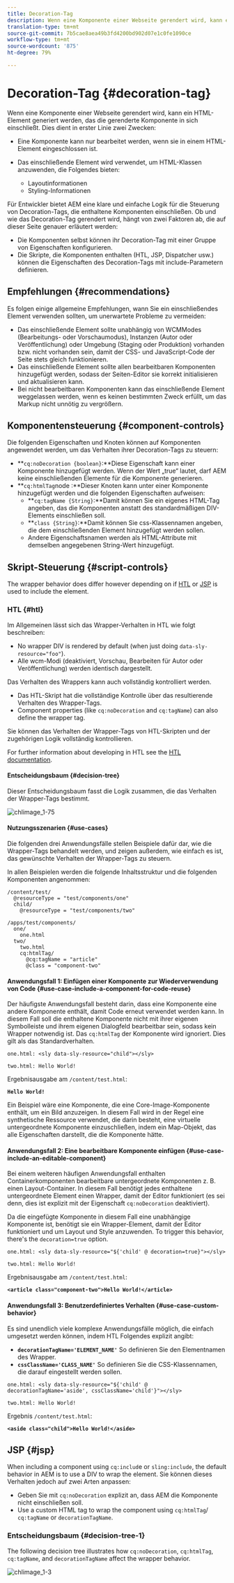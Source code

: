 ```yaml
---
title: Decoration-Tag
description: Wenn eine Komponente einer Webseite gerendert wird, kann ein HTML-Element generiert werden, das die gerenderte Komponente in sich einschließt. Für Entwickler bietet AEM eine klare und einfache Logik für die Steuerung von Decoration-Tags, die enthaltene Komponenten einschließen.
translation-type: tm+mt
source-git-commit: 7b5cae8aea49b3fd4200bd902d07e1c0fe1090ce
workflow-type: tm+mt
source-wordcount: '875'
ht-degree: 79%

---
```



# Decoration-Tag {#decoration-tag}

Wenn eine Komponente einer Webseite gerendert wird, kann ein HTML-Element generiert werden, das die gerenderte Komponente in sich einschließt. Dies dient in erster Linie zwei Zwecken:

* Eine Komponente kann nur bearbeitet werden, wenn sie in einem HTML-Element eingeschlossen ist.
* Das einschließende Element wird verwendet, um HTML-Klassen anzuwenden, die Folgendes bieten:

   * Layoutinformationen
   * Styling-Informationen

Für Entwickler bietet AEM eine klare und einfache Logik für die Steuerung von Decoration-Tags, die enthaltene Komponenten einschließen. Ob und wie das Decoration-Tag gerendert wird, hängt von zwei Faktoren ab, die auf dieser Seite genauer erläutert werden:

* Die Komponenten selbst können ihr Decoration-Tag mit einer Gruppe von Eigenschaften konfigurieren.
* Die Skripte, die Komponenten enthalten (HTL, JSP, Dispatcher usw.) können die Eigenschaften des Decoration-Tags mit include-Parametern definieren.

## Empfehlungen {#recommendations}

Es folgen einige allgemeine Empfehlungen, wann Sie ein einschließendes Element verwenden sollten, um unerwartete Probleme zu vermeiden:

* Das einschließende Element sollte unabhängig von WCMModes (Bearbeitungs- oder Vorschaumodus), Instanzen (Autor oder Veröffentlichung) oder Umgebung (Staging oder Produktion) vorhanden bzw. nicht vorhanden sein, damit der CSS- und JavaScript-Code der Seite stets gleich funktionieren.
* Das einschließende Element sollte allen bearbeitbaren Komponenten hinzugefügt werden, sodass der Seiten-Editor sie korrekt initialisieren und aktualisieren kann.
* Bei nicht bearbeitbaren Komponenten kann das einschließende Element weggelassen werden, wenn es keinen bestimmten Zweck erfüllt, um das Markup nicht unnötig zu vergrößern.

## Komponentensteuerung {#component-controls}

Die folgenden Eigenschaften und Knoten können auf Komponenten angewendet werden, um das Verhalten ihrer Decoration-Tags zu steuern:

* **`cq:noDecoration {boolean}`:**Diese Eigenschaft kann einer Komponente hinzugefügt werden. Wenn der Wert „true“ lautet, darf AEM keine einschließenden Elemente für die Komponente generieren.
* **`cq:htmlTag`node :**Dieser Knoten kann unter einer Komponente hinzugefügt werden und die folgenden Eigenschaften aufweisen:
   * **`cq:tagName {String}`:**Damit können Sie ein eigenes HTML-Tag angeben, das die Komponenten anstatt des standardmäßigen DIV-Elements einschließen soll.
   * **`class {String}`:**Damit können Sie css-Klassennamen angeben, die dem einschließenden Element hinzugefügt werden sollen.
   * Andere Eigenschaftsnamen werden als HTML-Attribute mit demselben angegebenen String-Wert hinzugefügt.

## Skript-Steuerung {#script-controls}

The wrapper behavior does differ however depending on if [HTL](/help/sites-developing/decoration-tag.md#htl) or [JSP](/help/sites-developing/decoration-tag.md#jsp) is used to include the element.

### HTL {#htl}

Im Allgemeinen lässt sich das Wrapper-Verhalten in HTL wie folgt beschreiben:

* No wrapper DIV is rendered by default (when just doing `data-sly-resource="foo"`).
* Alle wcm-Modi (deaktiviert, Vorschau, Bearbeiten für Autor oder Veröffentlichung) werden identisch dargestellt.

Das Verhalten des Wrappers kann auch vollständig kontrolliert werden.

* Das HTL-Skript hat die vollständige Kontrolle über das resultierende Verhalten des Wrapper-Tags.
* Component properties (like `cq:noDecoration` and `cq:tagName`) can also define the wrapper tag.

Sie können das Verhalten der Wrapper-Tags von HTL-Skripten und der zugehörigen Logik vollständig kontrollieren.

For further information about developing in HTL see the [HTL documentation](https://helpx.adobe.com/de/experience-manager/htl/user-guide.html).

#### Entscheidungsbaum {#decision-tree}

Dieser Entscheidungsbaum fasst die Logik zusammen, die das Verhalten der Wrapper-Tags bestimmt.

![chlimage_1-75](assets/chlimage_1-75.png)

#### Nutzungsszenarien {#use-cases}

Die folgenden drei Anwendungsfälle stellen Beispiele dafür dar, wie die Wrapper-Tags behandelt werden, und zeigen außerdem, wie einfach es ist, das gewünschte Verhalten der Wrapper-Tags zu steuern.

In allen Beispielen werden die folgende Inhaltsstruktur und die folgenden Komponenten angenommen:

```
/content/test/
  @resourceType = "test/components/one"
  child/
    @resourceType = "test/components/two"
```

```
/apps/test/components/
  one/
    one.html
  two/
    two.html
    cq:htmlTag/
      @cq:tagName = "article"
      @class = "component-two"
```

#### Anwendungsfall 1: Einfügen einer Komponente zur Wiederverwendung von Code {#use-case-include-a-component-for-code-reuse}

Der häufigste Anwendungsfall besteht darin, dass eine Komponente eine andere Komponente enthält, damit Code erneut verwendet werden kann. In diesem Fall soll die enthaltene Komponente nicht mit ihrer eigenen Symbolleiste und ihrem eigenen Dialogfeld bearbeitbar sein, sodass kein Wrapper notwendig ist. Das `cq:htmlTag` der Komponente wird ignoriert. Dies gilt als das Standardverhalten.

`one.html: <sly data-sly-resource="child"></sly>`

`two.html: Hello World!`

Ergebnisausgabe am `/content/test.html`:

**`Hello World!`**

Ein Beispiel wäre eine Komponente, die eine Core-Image-Komponente enthält, um ein Bild anzuzeigen. In diesem Fall wird in der Regel eine synthetische Ressource verwendet, die darin besteht, eine virtuelle untergeordnete Komponente einzuschließen, indem ein Map-Objekt, das alle Eigenschaften darstellt, die die Komponente hätte.

#### Anwendungsfall 2: Eine bearbeitbare Komponente einfügen {#use-case-include-an-editable-component}

Bei einem weiteren häufigen Anwendungsfall enthalten Containerkomponenten bearbeitbare untergeordnete Komponenten z. B. einen Layout-Container. In diesem Fall benötigt jedes enthaltene untergeordnete Element einen Wrapper, damit der Editor funktioniert (es sei denn, dies ist explizit mit der Eigenschaft `cq:noDecoration` deaktiviert).

Da die eingefügte Komponente in diesem Fall eine unabhängige Komponente ist, benötigt sie ein Wrapper-Element, damit der Editor funktioniert und um Layout und Style anzuwenden. To trigger this behavior, there&#39;s the `decoration=true` option.

`one.html: <sly data-sly-resource="${'child' @ decoration=true}"></sly>`

`two.html: Hello World!`

Ergebnisausgabe am `/content/test.html`:

**`<article class="component-two">Hello World!</article>`**

#### Anwendungsfall 3: Benutzerdefiniertes Verhalten {#use-case-custom-behavior}

Es sind unendlich viele komplexe Anwendungsfälle möglich, die einfach umgesetzt werden können, indem HTL Folgendes explizit angibt:

* **`decorationTagName='ELEMENT_NAME'`** So definieren Sie den Elementnamen des Wrapper.
* **`cssClassName='CLASS_NAME'`** So definieren Sie die CSS-Klassennamen, die darauf eingestellt werden sollen.

`one.html: <sly data-sly-resource="${'child' @ decorationTagName='aside', cssClassName='child'}"></sly>`

`two.html: Hello World!`

Ergebnis `/content/test.html`:

**`<aside class="child">Hello World!</aside>`**

## JSP {#jsp}

When including a component using `cq:includ`e or `sling:include`, the default behavior in AEM is to use a DIV to wrap the element. Sie können dieses Verhalten jedoch auf zwei Arten anpassen:

* Geben Sie mit `cq:noDecoration` explizit an, dass AEM die Komponente nicht einschließen soll.
* Use a custom HTML tag to wrap the component using `cq:htmlTag`/ `cq:tagName` or `decorationTagName`.

### Entscheidungsbaum {#decision-tree-1}

The following decision tree illustrates how `cq:noDecoration`, `cq:htmlTag`, `cq:tagName`, and `decorationTagName` affect the wrapper behavior.

![chlimage_1-3](assets/chlimage_1-3.jpeg)

